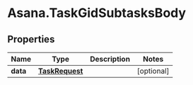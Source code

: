 # Asana.TaskGidSubtasksBody

## Properties
Name | Type | Description | Notes
------------ | ------------- | ------------- | -------------
**data** | [**TaskRequest**](TaskRequest.md) |  | [optional] 
